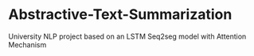 # Abstractive-Text-Summarization
University NLP project based on an LSTM Seq2seg model with Attention Mechanism
